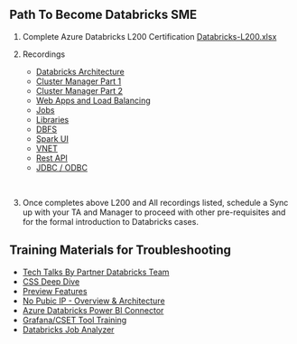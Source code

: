 ## **Path To Become  Databricks SME**

1) Complete Azure Databricks L200 Certification 
[Databricks-L200.xlsx](/.attachments/Databricks-L200-2484b0dc-fb06-4f85-83ea-8d1fb3b76054.xlsx)

2) Recordings
    -    [Databricks Architecture](https://msit.microsoftstream.com/video/85ec0af2-a772-4526-ac03-cda06ec2d890?channelId=0cabc0f0-94bb-4ce0-9da4-84209dfd756b)
    -  [Cluster Manager Part 1](https://msit.microsoftstream.com/video/29541323-48b6-4093-8f84-c164354c25d7?channelId=0cabc0f0-94bb-4ce0-9da4-84209dfd756b)
    -  [Cluster Manager Part 2](https://msit.microsoftstream.com/video/47830dfc-002b-45d0-b7ef-4935a92f6350?channelId=0cabc0f0-94bb-4ce0-9da4-84209dfd756b)
    - [Web Apps and Load Balancing](https://msit.microsoftstream.com/video/e768a1ff-0400-aa75-d944-f1ea6309ca8a?channelId=0cabc0f0-94bb-4ce0-9da4-84209dfd756b)
    - [Jobs](https://msit.microsoftstream.com/video/ce4da1ff-0400-aa75-c6a2-f1ea62f4a9a6?channelId=0cabc0f0-94bb-4ce0-9da4-84209dfd756b)
    - [Libraries](https://msit.microsoftstream.com/video/493aa1ff-0400-aa75-53b0-f1ea62ec34d2?channelId=0cabc0f0-94bb-4ce0-9da4-84209dfd756b) 
    - [DBFS](https://msit.microsoftstream.com/video/2000a4ff-0400-aa75-7e99-f1ea63b3e84c?channelId=0cabc0f0-94bb-4ce0-9da4-84209dfd756b)
    - [Spark UI](https://msit.microsoftstream.com/video/d847a1ff-0400-aa75-1ee0-f1ea63d74d6e?channelId=0cabc0f0-94bb-4ce0-9da4-84209dfd756b)
    - [VNET](https://msit.microsoftstream.com/video/aa22bbce-9e93-4ad3-8e16-c9be5f107fea?channelId=0cabc0f0-94bb-4ce0-9da4-84209dfd756b)
    - [Rest API](https://msit.microsoftstream.com/video/c00da1ff-0400-aa75-9aee-f1ea63bcfc89?channelId=0cabc0f0-94bb-4ce0-9da4-84209dfd756b)
    - [JDBC / ODBC](https://msit.microsoftstream.com/video/38f7a3ff-0400-aa75-ba04-f1ea63e3d7f2?channelId=0cabc0f0-94bb-4ce0-9da4-84209dfd756b)
<br>

3) Once completes above L200 and All recordings listed, schedule a Sync up with your TA and Manager to proceed with other pre-requisites and for the formal introduction to Databricks cases.


## Training Materials for Troubleshooting 
- [Tech Talks By Partner Databricks Team](https://msit.microsoftstream.com/channel/ab4a9c80-628d-4265-90bc-cdc64d8f768a)
- [CSS Deep Dive](https://msit.microsoftstream.com/channel/14f7a3ff-0400-96d0-2373-f1ea8b2a483e)
- [Preview Features](https://msit.microsoftstream.com/channel/9538a4ff-0400-96d1-24ed-f1ea8e4517b2)
- [No Pubic IP - Overview & Architecture](https://msit.microsoftstream.com/video/dd6aa1ff-0400-9fb2-c37c-f1eb08ab9b8e?channelId=2144a1ff-0400-9fb2-7494-f1eb098ec9c5)
- [Azure Databricks Power BI Connector](https://msit.microsoftstream.com/video/80cea3ff-0400-96f3-90d4-f1eaf900445a?channelId=2144a1ff-0400-9fb2-7494-f1eb098ec9c5)
- [Grafana/CSET Tool Training](https://msit.microsoftstream.com/video/65efa3ff-0400-9fb2-4990-f1eb0d848830?channelId=2144a1ff-0400-9fb2-7494-f1eb098ec9c5)
- [Databricks Job Analyzer](https://msit.microsoftstream.com/video/8fe5a3ff-0400-9fb2-b4a5-f1eb097fdb42?channelId=2144a1ff-0400-9fb2-7494-f1eb098ec9c5)


 
